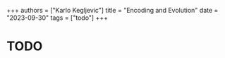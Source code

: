 +++
authors = ["Karlo Kegljevic"]
title = "Encoding and Evolution"
date = "2023-09-30"
tags = ["todo"]
+++

# TODO
